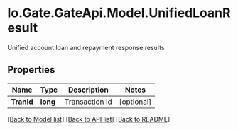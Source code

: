 
# Io.Gate.GateApi.Model.UnifiedLoanResult

Unified account loan and repayment response results

## Properties

Name | Type | Description | Notes
------------ | ------------- | ------------- | -------------
**TranId** | **long** | Transaction id | [optional] 

[[Back to Model list]](../README.md#documentation-for-models)
[[Back to API list]](../README.md#documentation-for-api-endpoints)
[[Back to README]](../README.md)
